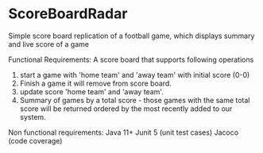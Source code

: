 # ScoreBoardRadar
Simple score board replication of a football game, which displays summary and live score of a game

Functional Requirements:
A score board that supports following operations
1. start a game with 'home team' and 'away team' with initial score (0-0)
2. Finish a game it will remove from score board.
3. update score 'home team' and 'away team'.
4. Summary of games by a total score - those games with the same total score will be returned ordered by the most recently added to our system.

Non functional requirements:
Java 11+
Junit 5 (unit test cases)
Jacoco (code coverage)

